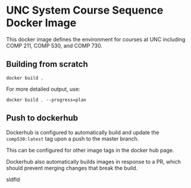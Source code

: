 # UNC System Course Sequence Docker Image

This docker image defines the environment for courses at UNC including
COMP 211, COMP 530, and COMP 730.

## Building from scratch

`docker build .`

For more detailed output, use:

`docker build . --progress=plan`

## Push to dockerhub

Dockerhub is configured to automatically build and update the
`comp530:latest` tag upon a push to the master branch.

This can be configured for other image tags in the docker hub page.

Dockerhub also automatically builds images in response to a PR,
which should prevent merging changes that break the build.

sldfld
